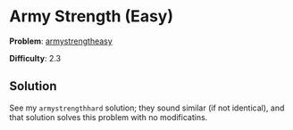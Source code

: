 # Army Strength (Easy)

**Problem**: [armystrengtheasy](https://open.kattis.com/problems/armystrengtheasy)

**Difficulty**: 2.3

## Solution

See my ``armystrengthhard`` solution; they sound similar (if not identical), and that solution solves this problem with no modificatins.
